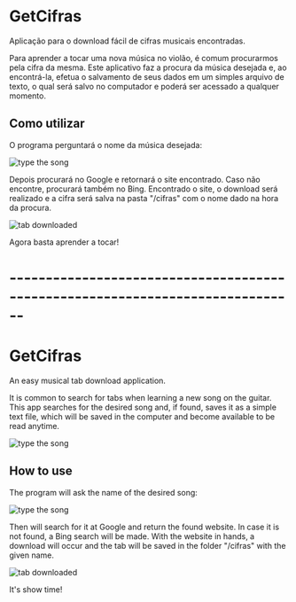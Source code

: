 # GetCifras
Aplicação para o download fácil de cifras musicais encontradas.

Para aprender a tocar uma nova música no violão, é comum procurarmos pela cifra da mesma. Este aplicativo faz a procura da música desejada e, ao encontrá-la, efetua o salvamento de seus dados em um simples arquivo de texto, o qual será salvo no computador e poderá ser acessado a qualquer momento.

## Como utilizar

O programa perguntará o nome da música desejada:

![type the song](https://user-images.githubusercontent.com/96660042/216604262-ee9e9603-a648-42a1-980b-685b33b5485b.png)

Depois procurará no Google e retornará o site encontrado. Caso não encontre, procurará também no Bing. Encontrado o site, o download será realizado e a cifra será salva na pasta "/cifras" com o nome dado na hora da procura.

![tab downloaded](https://user-images.githubusercontent.com/96660042/216604953-2ebd841d-8a85-48c5-8f81-b51446c12375.png)

Agora basta aprender a tocar!

# ------------------------------------------------------------------------------

# GetCifras

An easy musical tab download application.

It is common to search for tabs when learning a new song on the guitar. This app searches for the desired song and, if found, saves it as a simple text file, which will be saved in the computer and become available to be read anytime.

![type the song](https://user-images.githubusercontent.com/96660042/216604262-ee9e9603-a648-42a1-980b-685b33b5485b.png)

## How to use

The program will ask the name of the desired song:

![type the song](https://user-images.githubusercontent.com/96660042/216604262-ee9e9603-a648-42a1-980b-685b33b5485b.png)

Then will search for it at Google and return the found website. In case it is not found, a Bing search will be made. With the website in hands, a download will occur and the tab will be saved in the folder "/cifras" with the given name.

![tab downloaded](https://user-images.githubusercontent.com/96660042/216604953-2ebd841d-8a85-48c5-8f81-b51446c12375.png)

It's show time!
